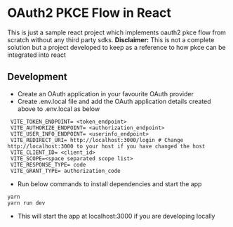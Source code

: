 # OAuth2 PKCE Flow in React

This is just a sample react project which implements oauth2 pkce flow from scratch without any third party sdks.
**Disclaimer:** This is not a complete solution but a project developed to keep as a reference to how pkce can 
be integrated into react

## Development

- Create an OAuth application in your favourite OAuth provider
- Create .env.local file and add the OAuth application details created above to .env.local as below
```
 VITE_TOKEN_ENDPOINT= <token_endpoint>
 VITE_AUTHORIZE_ENDPOINT= <authorization_endpoint>
 VITE_USER_INFO_ENDPOINT= <userinfo_endpoint>
 VITE_REDIRECT_URI= http://localhost:3000/login # Change http://localhost:3000 to your host if you have changed the host
 VITE_CLIENT_ID= <client_id>
 VITE_SCOPE=<space separated scope list>
 VITE_RESPONSE_TYPE= code
 VITE_GRANT_TYPE= authorization_code
```
- Run below commands to install dependencies and start the app
```
yarn
yarn run dev
```
- This will start the app at localhost:3000 if you are developing locally
